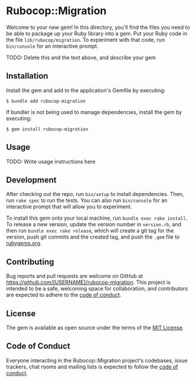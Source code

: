 # Rubocop::Migration

Welcome to your new gem! In this directory, you'll find the files you need to be able to package up your Ruby library into a gem. Put your Ruby code in the file `lib/rubocop/migration`. To experiment with that code, run `bin/console` for an interactive prompt.

TODO: Delete this and the text above, and describe your gem

## Installation

Install the gem and add to the application's Gemfile by executing:

    $ bundle add rubocop-migration

If bundler is not being used to manage dependencies, install the gem by executing:

    $ gem install rubocop-migration

## Usage

TODO: Write usage instructions here

## Development

After checking out the repo, run `bin/setup` to install dependencies. Then, run `rake spec` to run the tests. You can also run `bin/console` for an interactive prompt that will allow you to experiment.

To install this gem onto your local machine, run `bundle exec rake install`. To release a new version, update the version number in `version.rb`, and then run `bundle exec rake release`, which will create a git tag for the version, push git commits and the created tag, and push the `.gem` file to [rubygems.org](https://rubygems.org).

## Contributing

Bug reports and pull requests are welcome on GitHub at https://github.com/[USERNAME]/rubocop-migration. This project is intended to be a safe, welcoming space for collaboration, and contributors are expected to adhere to the [code of conduct](https://github.com/[USERNAME]/rubocop-migration/blob/main/CODE_OF_CONDUCT.md).

## License

The gem is available as open source under the terms of the [MIT License](https://opensource.org/licenses/MIT).

## Code of Conduct

Everyone interacting in the Rubocop::Migration project's codebases, issue trackers, chat rooms and mailing lists is expected to follow the [code of conduct](https://github.com/[USERNAME]/rubocop-migration/blob/main/CODE_OF_CONDUCT.md).

